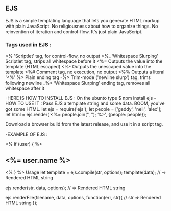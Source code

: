 ## EJS
 EJS is a simple templating language that lets you generate HTML markup with plain JavaScript. No religiousness about how to organize things. No reinvention of iteration and control-flow. It's just plain JavaScript.

 ### Tags used in EJS :
<% 'Scriptlet' tag, for control-flow, no output
<%_ ‘Whitespace Slurping’ Scriptlet tag, strips all whitespace before it
<%= Outputs the value into the template (HTML escaped)
<%- Outputs the unescaped value into the template
<%# Comment tag, no execution, no output
<%% Outputs a literal '<%'
%> Plain ending tag
-%> Trim-mode ('newline slurp') tag, trims following newline
_%> ‘Whitespace Slurping’ ending tag, removes all whitespace after it

-HERE IS HOW TO INSTALL EJS :
On the ubunto type $ npm install ejs 
-HOW TO USE IT :
Pass EJS a template string and some data. BOOM, you've got some HTML.
let ejs = require('ejs');
let people = ['geddy', 'neil', 'alex'];
let html = ejs.render('<%= people.join(", "); %>', {people: people});


Download a browser build from the latest release, and use it in a script tag.


<script src="ejs.js"></script>
<script>
  let people = ['geddy', 'neil', 'alex'];
  let html = ejs.render('<%= people.join(", "); %>', {people: people});
</script>

-EXAMPLE OF EJS :


<% if (user) { %>
  <h2><%= user.name %></h2>
<% } %>
Usage
let template = ejs.compile(str, options);
template(data);
// => Rendered HTML string

ejs.render(str, data, options);
// => Rendered HTML string

ejs.renderFile(filename, data, options, function(err, str){
    // str => Rendered HTML string
});